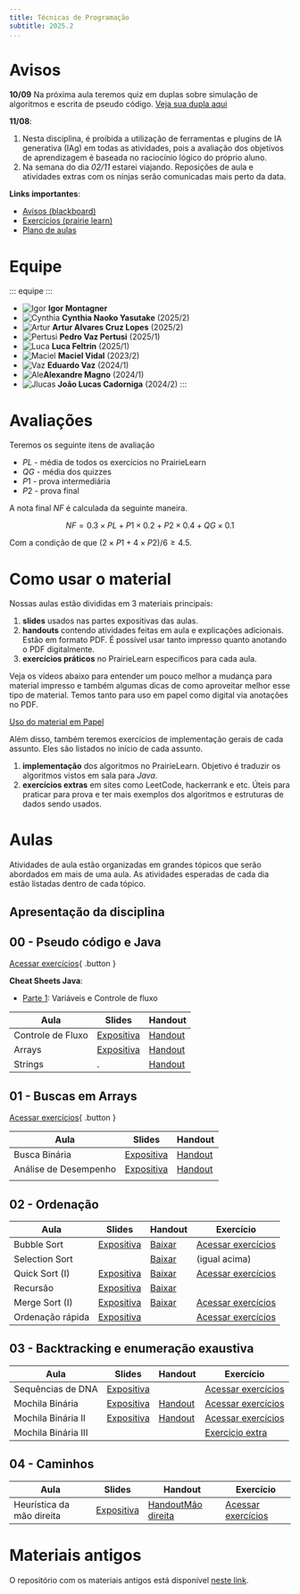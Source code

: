 ```yaml
---
title: Técnicas de Programação
subtitle: 2025.2
...
```


# Avisos

**10/09** Na próxima aula teremos quiz em duplas sobre simulação de algoritmos e escrita de pseudo código. [Veja sua dupla aqui](grupos-quiz1.csv)

**11/08**:

1. Nesta disciplina, é proibida a utilização de ferramentas e plugins de IA generativa (IAg) em todas as atividades, pois a avaliação dos objetivos de aprendizagem é baseada no raciocínio lógico do próprio aluno.
2. Na semana do dia *02/11* estarei viajando. Reposições de aula e atividades extras com os ninjas serão comunicadas mais perto da data. 

**Links importantes**:

- [Avisos (blackboard)](https://insper.blackboard.com/ultra/courses/_49698_1/announcements)
- [Exercícios (prairie learn)](https://us.prairielearn.com/pl/course_instance/188747)
- [Plano de aulas](./plano-de-aulas.xlsx)

# Equipe

::: equipe :::
- ![Igor](css/igor.png) **Igor Montagner**
- ![Cynthia](css/cynthia.jpeg) **Cynthia Naoko Yasutake** (2025/2)
- ![Artur](css/artur.jpeg) **Artur Alvares Cruz Lopes** (2025/2)
- ![Pertusi](css/pertusi.png) **Pedro Vaz Pertusi** (2025/1)
- ![Luca](css/luca.jpg) **Luca Feltrin** (2025/1)
- ![Maciel](css/maciel.jpg) **Maciel Vidal** (2023/2) 
- ![Vaz](css/vaz.jpg) **Eduardo Vaz** (2024/1)
- ![Ale](css/ale.jpeg)**Alexandre Magno** (2024/1)
- ![Jlucas](css/jlucas.jpg) **João Lucas Cadorniga** (2024/2)
:::

# Avaliações

Teremos os seguinte itens de avaliação

- $PL$ - média de todos os exercícios no PrairieLearn
- $QG$ - média dos quizzes
- $P1$ - prova intermediária 
- $P2$ - prova final

A nota final $NF$ é calculada da seguinte maneira. 

$$
NF = 0.3 \times PL + P1 \times 0.2 + P2 \times 0.4 + QG \times 0.1
$$

Com a condição de que $(2 \times P1 + 4 \times P2)/6 \geq 4.5$. 

# Como usar o material

Nossas aulas estão divididas em 3 materiais principais:

1. **slides** usados nas partes expositivas das aulas. 
2. **handouts** contendo atividades feitas em aula e explicações adicionais. Estão em formato PDF. É possível usar tanto impresso quanto anotando o PDF digitalmente.
3. **exercícios práticos** no PrairieLearn específicos para cada aula.  

Veja os vídeos abaixo para entender um pouco melhor a mudança para material impresso e também algumas dicas de como aproveitar melhor esse tipo de material. Temos tanto para uso em papel como digital via anotações no PDF. 

<a class="button" href="https://youtu.be/8eoDvbbxYhE">Uso do material em Papel</a> <!-- <a class="button" href="#">Uso do material em PDF</a> -->

Além disso, também teremos exercícios de implementação gerais de cada assunto. Eles são listados no início de cada assunto.

1. **implementação** dos algoritmos no PrairieLearn. Objetivo é traduzir os algoritmos vistos em sala para *Java*.
2. **exercícios extras** em sites como LeetCode, hackerrank e etc. Úteis para praticar para prova e ter mais exemplos dos algoritmos e estruturas de dados sendo usados. 


# Aulas

Atividades de aula estão organizadas em grandes tópicos que serão abordados em mais de uma aula. As atividades esperadas de cada dia estão listadas dentro de cada tópico.


## Apresentação da disciplina

<object data="slides-inicio.pdf" width="400" height="400"></object>


## 00 - Pseudo código e Java

[Acessar exercícios](https://us.prairielearn.com/pl/course_instance/188747/assessment/2569817){ .button }


**Cheat Sheets Java**:

- [Parte 1][pseudo-cheatsheet1]: Variáveis e Controle de fluxo



| Aula              | Slides                       | Handout                    |
|-------------------|------------------------------|----------------------------|
| Controle de Fluxo | [Expositiva][pseudo-slides1] | [Handout][pseudo-handout1] |
| Arrays            | [Expositiva][pseudo-slides2] | [Handout][pseudo-handout2] |
| Strings           | .                            | [Handout][pseudo-handout3] |

[pseudo-slides1]: 00-java/slides-dia1.pdf
[pseudo-slides2]: 00-java/slides-dia2.pdf
[pseudo-cheatsheet1]: 00-java/cheat1-handout.pdf
[pseudo-handout1]: 00-java/handout-dia1.pdf
[pseudo-handout2]: 00-java/handout-dia2.pdf
[pseudo-handout3]: 00-java/handout-dia3.pdf

## 01 - Buscas em Arrays

[Acessar exercícios](https://us.prairielearn.com/pl/course_instance/188747/assessment/2574645){ .button }

| Aula                  | Slides                          | Handout                       |
|-----------------------|---------------------------------|-------------------------------|
| Busca Binária         | [Expositiva][binsearch-slides1] | [Handout][binsearch-handout1] |
| Análise de Desempenho | [Expositiva][binsearch-slides2] | [Handout][binsearch-handout2] |
|                       |                                 |                               |

[binsearch-slides1]: 01-busca-binaria/slides-inicio.pdf
[binsearch-handout1]: 01-busca-binaria/handout-dia1.pdf
[binsearch-slides2]: 01-busca-binaria/slides-desempenho.pdf
[binsearch-handout2]: 01-busca-binaria/handout-dia2.pdf

## 02 - Ordenação

| Aula                   | Slides                     | Handout                 | Exercício                      |
|----------------        |----------------------------|-------------------------|--------------------------------|
| Bubble Sort            | [Expositiva][sort-slides1] | [Baixar][sort-handout1] | [Acessar exercícios][sort-ex1] |
| Selection Sort         |                            | [Baixar][sort-handout1] | (igual acima)                  |
| Quick Sort (I)         | [Expositiva][sort-slides3] | [Baixar][sort-handout3] | [Acessar exercícios][sort-ex3] |
| Recursão               | [Expositiva][sort-slides4] | [Baixar][sort-handout4] |                                |
| Merge Sort (I)         | [Expositiva][sort-slides5] | [Baixar][sort-handout5] | [Acessar exercícios][sort-ex5] |
| Ordenação rápida       | [Expositiva][sort-slides6] |                         |  [Acessar exercícios][sort-ex6]|


[sort-slides1]: 02-ordenacao/slides-dia1.pdf
[sort-slides3]: 02-ordenacao/slides-dia3.pdf
[sort-slides4]: 02-ordenacao/slides-dia4.pdf
[sort-slides5]: 02-ordenacao/slides-dia5.pdf
[sort-slides6]: 02-ordenacao/slides-dia6.pdf

[sort-handout1]: 02-ordenacao/handout-dia1.pdf
[sort-handout2]: 02-ordenacao/handout-dia2.pdf
[sort-handout3]: 02-ordenacao/handout-dia3.pdf
[sort-handout4]: 02-ordenacao/handout-dia4.pdf
[sort-handout5]: 02-ordenacao/slides-dia5.pdf

[sort-ex1]: https://us.prairielearn.com/pl/course_instance/188747/assessment/2578637
[sort-ex3]: https://us.prairielearn.com/pl/course_instance/188747/assessment/2581948
[sort-ex5]: https://us.prairielearn.com/pl/course_instance/188747/assessment/2587712
[sort-ex6]: https://us.prairielearn.com/pl/course_instance/188747/assessment/2592563

## 03 - Backtracking e enumeração exaustiva

| Aula                      | Slides                     | Handout                       | Exercício                      |
|----------------           |----------------------------|-------------------------      |--------------------------------|
| Sequências de DNA         | [Expositiva][back-slides1] |                               | [Acessar exercícios][back-ex1] |
| Mochila Binária           | [Expositiva][back-slides2] |   [Handout][back-handout2]    | [Acessar exercícios][back-ex2] |
| Mochila Binária II        | [Expositiva][back-slides3] | [Handout][back-handout3]      | [Acessar exercícios][back-ex3] |
| Mochila Binária III       |                            |                               | [Exercício extra][back-extra1] |

[back-slides1]: 03-backtracking/slides-dia1.pdf
[back-slides2]: 03-backtracking/slides-inicio.pdf
[back-slides3]: 03-backtracking/slides-backtracking.pdf
[back-handout2]: 03-backtracking/handout-dia2.pdf
[back-handout3]: 03-backtracking/handout-dia3.pdf
[back-ex1]: https://us.prairielearn.com/pl/course_instance/188747/assessment/2593850
[back-ex2]: https://us.prairielearn.com/pl/course_instance/188747/assessment/2596061
[back-ex3]: https://us.prairielearn.com/pl/course_instance/188747/assessment/2596820
[back-extra1]: https://leetcode.com/problems/n-queens-ii/

## 04 - Caminhos

| Aula                      | Slides                     | Handout                       | Exercício                      |
|----------------           |----------------------------|-------------------------      |--------------------------------|
| Heurística da mão direita | [Expositiva][lab-slides1]  | [Handout][lab-handout1][Mão direita](04-caminhos/mao-direita_1.png)       | [Acessar exercícios][lab-ex1] |

[lab-ex1]: https://us.prairielearn.com/pl/course_instance/188747/assessment/2600615
[lab-handout1]: 04-caminhos/handout-dia1.pdf
[lab-slides1]: 04-caminhos/slides-dia1.html

# Materiais antigos

O repositório com os materiais antigos está disponível [neste link](https://github.com/insper/tecnicas-de-programacao). 
